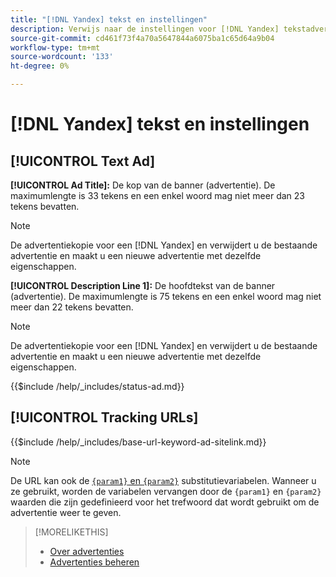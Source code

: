 ```yaml
---
title: "[!DNL Yandex] tekst en instellingen"
description: Verwijs naar de instellingen voor [!DNL Yandex] tekstadvertenties.
source-git-commit: cd461f73f4a70a5647844a6075ba1c65d64a9b04
workflow-type: tm+mt
source-wordcount: '133'
ht-degree: 0%

---
```


# [!DNL Yandex] tekst en instellingen

## [!UICONTROL Text Ad]

**[!UICONTROL Ad Title]:** De kop van de banner (advertentie). De maximumlengte is 33 tekens en een enkel woord mag niet meer dan 23 tekens bevatten.

>[!NOTE]
>
>De advertentiekopie voor een [!DNL Yandex] en verwijdert u de bestaande advertentie en maakt u een nieuwe advertentie met dezelfde eigenschappen.

**[!UICONTROL Description Line 1]:** De hoofdtekst van de banner (advertentie). De maximumlengte is 75 tekens en een enkel woord mag niet meer dan 22 tekens bevatten.

>[!NOTE]
>
>De advertentiekopie voor een [!DNL Yandex] en verwijdert u de bestaande advertentie en maakt u een nieuwe advertentie met dezelfde eigenschappen.

<!-- **[!UICONTROL Status]:** -->

{{$include /help/_includes/status-ad.md}}

## [!UICONTROL Tracking URLs]

<!-- **[!UICONTROL Base URl]:** -->

{{$include /help/_includes/base-url-keyword-ad-sitelink.md}}

>[!NOTE]
>
>De URL kan ook de [`{param1}` en `{param2}`](https://yandex.com/support/direct/statistics/url-tags.html) substitutievariabelen. Wanneer u ze gebruikt, worden de variabelen vervangen door de `{param1}` en `{param2}` waarden die zijn gedefinieerd voor het trefwoord dat wordt gebruikt om de advertentie weer te geven.

>[!MORELIKETHIS]
>
>* [Over advertenties](ad-about.md)
>* [Advertenties beheren](ad-manage.md)

